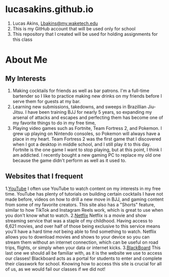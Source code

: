 # lucasakins.github.io
1. Lucas Akins, Lbakins@my.waketech.edu
2. This is my GitHub account that will be used only for school
3. This repository that I created will be used for holding assignments for this class

# About Me
## My Interests
1. Making cocktails for friends as well as bar patrons. I'm a full-time bartender so I like to practice making new drinks on my friends before I serve them for guests at my bar.
2. Learning new submissions, takedowns, and sweeps in Brazillian Jiu-Jitsu. I have been training BJJ for nearly 5 years, so expanding my arsenal of attacks and escapes and perfecting them has become one of my favorite things to do in my free time,  
3. Playing video games such as Fortnite, Team Fortress 2, and Pokemon. I grew up playing on Nintendo consoles, so Pokemon will always have a place in my heart. Team Fortress 2 was the first game that I discovered when I got a desktop in middle school, and I still play it to this day. Fortnite is the one game I want to stop playing, but at this point, I think I am addicted. I recently bought a new gaming PC to replace my old one because the game didn't perform as well as it used to. 

## Websites that I frequent
1.[YouTube](https://www.youtube.com)
	I often use YouTube to watch content on my interests in my free time. YouTube has plenty of tutorials on building certain cocktails I have not made before, videos on how to drill a new move in BJJ, and gaming content from some of my favorite creators. This site also has a "Shorts" feature, similar to how TikTok and Instagram Reels work, which is great to use when you don't know what to watch. 
2.[Netflix](https://www.netflix.com)
	Netflix is a movie and show streaming service that was a staple of my childhood. Having access to 6,621 movies, and over half of those being exclusive to this service means you'll have a hard time _not_ being able to find something to watch. Netflix allows you to download movies and shows to your device so you can stream them without an internet connection, which can be useful on road trips, flights, or simply when your data or internet kicks.
3.[BlackBoard](https://www.blackboard.waketech.edu)
	This last one we should all be familiar with, as it is the website we use to access our classes! Blackboard acts as a portal for students to enter and complete their classwork for school. Knowing how to access this site is crucial for all of us, as we would fail our classes if we did not!